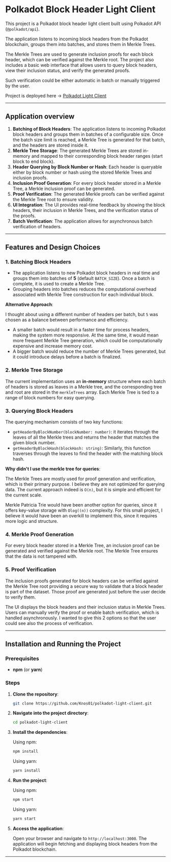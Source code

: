 # Polkadot Block Header Light Client

This project is a Polkadot block header light client built using Polkadot API (`@polkadot/api`).

The application listens to incoming block headers from the Polkadot blockchain, groups them into batches, and stores them in Merkle Trees.

The Merkle Trees are used to generate inclusion proofs for each block header, which can be verified against the Merkle root. The project also includes a basic web interface that allows users to query block headers, view their inclusion status, and verify the generated proofs.

Such verification could be either automatic in batch or manually triggered by the user.

Project is deployed here -> [Polkadot Light Client](https://polkadot-light-client-snowy.vercel.app/)

---

## Application overview

1. **Batching of Block Headers**: The application listens to incoming Polkadot block headers and groups them in batches of a configurable size. Once the batch size limit is reached, a Merkle Tree is generated for that batch, and the headers are stored inside it.
2. **Merkle Tree Storage**: The generated Merkle Trees are stored in-memory and mapped to their corresponding block header ranges (start block to end block).
3. **Header Querying by Block Number or Hash**: Each header is queryable either by block number or hash using the stored Merkle Trees and inclusion proofs.
4. **Inclusion Proof Generation**: For every block header stored in a Merkle Tree, a Merkle inclusion proof can be generated.
5. **Proof Verification**: The generated Merkle proofs can be verified against the Merkle Tree root to ensure validity.
6. **UI Integration**: The UI provides real-time feedback by showing the block headers, their inclusion in Merkle Trees, and the verification status of the proofs.
7. **Batch Verification**: The application allows for asynchronous batch verification of headers.

---

## Features and Design Choices

### 1. **Batching Block Headers**

- The application listens to new Polkadot block headers in real time and groups them into batches of **5** (default `BATCH_SIZE`). Once a batch is complete, it is used to create a Merkle Tree.
- Grouping headers into batches reduces the computational overhead associated with Merkle Tree construction for each individual block.

**Alternative Approach**:

I thought about using a different number of headers per batch, but `5` was chosen as a balance between performance and efficiency.

- A smaller batch would result in a faster time for process headers, making the system more responsive. At the same time, it would mean more frequent Merkle Tree generation, which could be computationally expensive and increase memory cost.
- A bigger batch would reduce the number of Merkle Trees generated, but it could introduce delays before a batch is finalized.

### 2. **Merkle Tree Storage**

The current implementation uses an **in-memory** structure where each batch of headers is stored as leaves in a Merkle tree, and the corresponding tree and root are stored in the `merkleTrees` array. Each Merkle Tree is tied to a range of block numbers for easy querying.

### 3. **Querying Block Headers**

The querying mechanism consists of two key functions:

- `getHeaderByBlockNumber(blockNumber: number)`: it iterates through the leaves of all the Merkle trees and returns the header that matches the given block number.
- `getHeaderByBlockHash(blockHash: string)`: Similarly, this function traverses through the leaves to find the header with the matching block hash.

**Why didn't I use the merkle tree for queries**:

The Merkle Trees are mostly used for proof generation and verification, which is their primary purpose. I believe they are not optimized for querying data. The current approach indeed is `O(n)`, but it is simple and efficient for the current scale.

Merkle Patricia Trie would have been another option for queries, since it offers key-value storage with `Olog((n))` complexity. For this small project, I believe it would have been an overkill to implement this, since it requires more logic and structure.

### 4. **Merkle Proof Generation**

For every block header stored in a Merkle Tree, an inclusion proof can be generated and verified against the Merkle root. The Merkle Tree ensures that the data is not tampered with.

### 5. **Proof Verification**

The inclusion proofs generated for block headers can be verified against the Merkle Tree root providing a secure way to validate that a block header is part of the dataset. Those proof are generated just before the user decide to verify them.

The UI displays the block headers and their inclusion status in Merkle Trees. Users can manually verify the proof or enable batch verification, which is handled asynchronously. I wanted to give this 2 options so that
the user could see also the process of verification.

---

## Installation and Running the Project

### Prerequisites

- **npm** (or **yarn**)

### Steps

1. **Clone the repository**:

   ```bash
   git clone https://github.com/Knos01/polkadot-light-client.git
   ```

2. **Navigate into the project directory**:

   ```bash
   cd polkadot-light-client
   ```

3. **Install the dependencies**:

   Using npm:

   ```bash
   npm install
   ```

   Using yarn:

   ```bash
   yarn install
   ```

4. **Run the project**:

   Using npm:

   ```bash
   npm start
   ```

   Using yarn:

   ```bash
   yarn start
   ```

5. **Access the application**:

   Open your browser and navigate to `http://localhost:3000`. The application will begin fetching and displaying block headers from the Polkadot blockchain.

---

